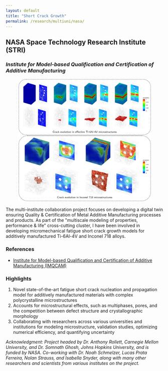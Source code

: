 ```yaml
---
layout: default
title: "Short Crack Growth"
permalink: /research/multiuni/nasa/
---
```

<section class="research-detail"> 

  <h2>NASA Space Technology Research Institute (STRI)</h2> 
  <h3 class="rd-subtitle"> <em> Institute for Model-based Qualification and Certification of Additive Manufacturing </em> </h3>

  <figure class="rd-image"> <img src="/research/multiuni/nasa.png" alt="NASA Space Technology Research Institute (STRI)"> </figure> 

  <div class="rd-content"> <p> The multi-institute collaboration project focuses on developing a digital twin ensuring Quality & Certification of Metal Additive Manufacturing processes and products. As part of the "multiscale modeling of properties, performance & life" cross-cutting cluster, I have been involved in developing micromechanical fatigue short crack growth models for additively manufactured Ti-6Al-4V and Inconel 718 alloys. </p>

  <h3>References</h3>
  <ul class="rd-refs">
    <li><a href="https://www.imqcam.org/index.html" target="_blank">Institute for Model-based Qualification and Certification of Additive Manufacturing (IMQCAM)</a></li>
  </ul>

  <h3>Highlights</h3>
  <ol class="rd-highlights">
    <li>Novel state-of-the-art fatigue short crack nucleation and propagation model for additively manufactured materials with complex polycrystalline microstructures</li>
    <li>Accounts for microstructural effects, such as multiphases, pores, and the competition between defect structure and crystallographic morphology</li>
    <li>Collaborating with researchers across various universities and institutions for modeling microstructure, validation studies, optimizing numerical efficiency, and quantifying uncertainty</li>
  </ol>

  <p class="rd-ack"><em>
    Acknowledgment: Project headed by Dr. Anthony Rollett, Carnegie Mellon University, and Dr. Somnath Ghosh, Johns Hopkins University, and is funded by NASA. Co-working with Dr. Noah Schmelzer, Lucas Prata Ferreira, Nolan Strauss, and Isabella Snyder, along with many other researchers and scientists from various institutes on the project.  
  </em></p>

  </div> 
</section>